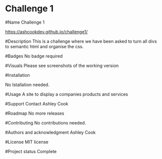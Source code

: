 # Challenge 1

#Name Challenge 1 

https://ashcookdev.github.io/challenge1/

#Description 
This is a challenge where we have been asked to turn all divs to semantic html and organise the css.

#Badges No badge required

#Visuals Please see screenshots of the working version

#Installation

No Istallation needed.

#Usage
A site to display a companies products and services

#Support 
Contact Ashley Cook

#Roadmap 
No more releases

#Contributing 
No contributions needed.

#Authors and acknowledgment Ashley Cook

#License MIT license

#Project status Complete
